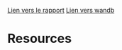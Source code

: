 [Lien vers le rapport]()
[Lien vers wandb](https://wandb.ai/depdx/computer-vision-tp3?workspace=user-nicolasdepelteau)

# Resources


